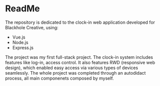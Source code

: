 # ReadMe
The repository is dedicated to the clock-in web application developed for Blackhole Creative, using:
* Vue.js
* Node.js
* Express.js

The project was my first full-stack project. The clock-in system includes features like log-in, access control. It also features RWD (responsive web design), which enabled easy access via various types of devices seamlessly. The whole project was completed through an autodidact process, all main componenets  composed by myself.
